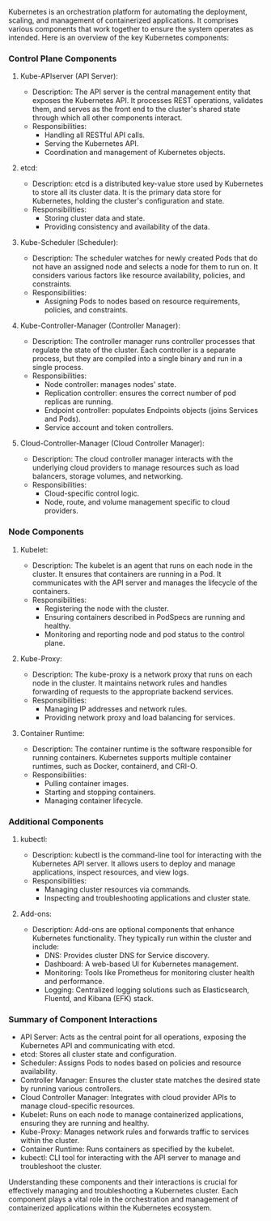 Kubernetes is an orchestration platform for automating the deployment, scaling, and management of containerized applications. It comprises various components that work together to ensure the system operates as intended. Here is an overview of the key Kubernetes components:

### Control Plane Components

1. Kube-APIserver (API Server):
   - Description: The API server is the central management entity that exposes the Kubernetes API. It processes REST operations, validates them, and serves as the front end to the cluster's shared state through which all other components interact.
   - Responsibilities: 
     - Handling all RESTful API calls.
     - Serving the Kubernetes API.
     - Coordination and management of Kubernetes objects.

2. etcd:
   - Description: etcd is a distributed key-value store used by Kubernetes to store all its cluster data. It is the primary data store for Kubernetes, holding the cluster's configuration and state.
   - Responsibilities:
     - Storing cluster data and state.
     - Providing consistency and availability of the data.

3. Kube-Scheduler (Scheduler):
   - Description: The scheduler watches for newly created Pods that do not have an assigned node and selects a node for them to run on. It considers various factors like resource availability, policies, and constraints.
   - Responsibilities:
     - Assigning Pods to nodes based on resource requirements, policies, and constraints.

4. Kube-Controller-Manager (Controller Manager):
   - Description: The controller manager runs controller processes that regulate the state of the cluster. Each controller is a separate process, but they are compiled into a single binary and run in a single process.
   - Responsibilities:
     - Node controller: manages nodes' state.
     - Replication controller: ensures the correct number of pod replicas are running.
     - Endpoint controller: populates Endpoints objects (joins Services and Pods).
     - Service account and token controllers.

5. Cloud-Controller-Manager (Cloud Controller Manager):
   - Description: The cloud controller manager interacts with the underlying cloud providers to manage resources such as load balancers, storage volumes, and networking.
   - Responsibilities:
     - Cloud-specific control logic.
     - Node, route, and volume management specific to cloud providers.

### Node Components

1. Kubelet:
   - Description: The kubelet is an agent that runs on each node in the cluster. It ensures that containers are running in a Pod. It communicates with the API server and manages the lifecycle of the containers.
   - Responsibilities:
     - Registering the node with the cluster.
     - Ensuring containers described in PodSpecs are running and healthy.
     - Monitoring and reporting node and pod status to the control plane.

2. Kube-Proxy:
   - Description: The kube-proxy is a network proxy that runs on each node in the cluster. It maintains network rules and handles forwarding of requests to the appropriate backend services.
   - Responsibilities:
     - Managing IP addresses and network rules.
     - Providing network proxy and load balancing for services.

3. Container Runtime:
   - Description: The container runtime is the software responsible for running containers. Kubernetes supports multiple container runtimes, such as Docker, containerd, and CRI-O.
   - Responsibilities:
     - Pulling container images.
     - Starting and stopping containers.
     - Managing container lifecycle.

### Additional Components

1. kubectl:
   - Description: kubectl is the command-line tool for interacting with the Kubernetes API server. It allows users to deploy and manage applications, inspect resources, and view logs.
   - Responsibilities:
     - Managing cluster resources via commands.
     - Inspecting and troubleshooting applications and cluster state.

2. Add-ons:
   - Description: Add-ons are optional components that enhance Kubernetes functionality. They typically run within the cluster and include:
     - DNS: Provides cluster DNS for Service discovery.
     - Dashboard: A web-based UI for Kubernetes management.
     - Monitoring: Tools like Prometheus for monitoring cluster health and performance.
     - Logging: Centralized logging solutions such as Elasticsearch, Fluentd, and Kibana (EFK) stack.

### Summary of Component Interactions

- API Server: Acts as the central point for all operations, exposing the Kubernetes API and communicating with etcd.
- etcd: Stores all cluster state and configuration.
- Scheduler: Assigns Pods to nodes based on policies and resource availability.
- Controller Manager: Ensures the cluster state matches the desired state by running various controllers.
- Cloud Controller Manager: Integrates with cloud provider APIs to manage cloud-specific resources.
- Kubelet: Runs on each node to manage containerized applications, ensuring they are running and healthy.
- Kube-Proxy: Manages network rules and forwards traffic to services within the cluster.
- Container Runtime: Runs containers as specified by the kubelet.
- kubectl: CLI tool for interacting with the API server to manage and troubleshoot the cluster.

Understanding these components and their interactions is crucial for effectively managing and troubleshooting a Kubernetes cluster. Each component plays a vital role in the orchestration and management of containerized applications within the Kubernetes ecosystem.